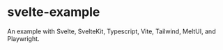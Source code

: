 # svelte-example
An example with Svelte, SvelteKit, Typescript, Vite, Tailwind, MeltUI, and Playwright.
